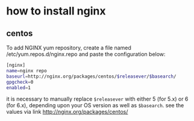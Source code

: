 # how to install nginx

## centos

To add NGINX yum repository, create a file named /etc/yum.repos.d/nginx.repo and paste the configuration below:

```bash
[nginx]
name=nginx repo
baseurl=http://nginx.org/packages/centos/$releasever/$basearch/
gpgcheck=0
enabled=1
```

it is necessary to manually replace `$releasever` with either 5 (for 5.x) or 6 (for 6.x), depending upon your OS version as well as `$basearch`. see the values via link http://nginx.org/packages/centos/
